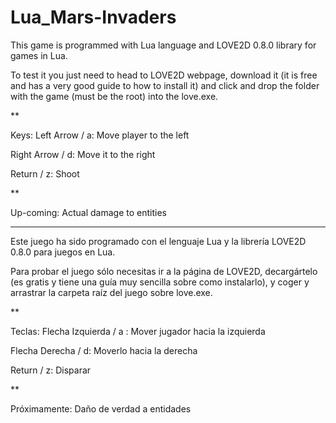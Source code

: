 Lua_Mars-Invaders
=================

This game is programmed with Lua language and LOVE2D 0.8.0 library for games in Lua.

To test it you just need to head to LOVE2D webpage, download it (it is free and has a very good guide to how to install it) and click and drop the folder with the game (must be the root) into the love.exe.

**

Keys:
Left Arrow / a: Move player to the left

Right Arrow / d: Move it to the right

Return / z: Shoot

**

Up-coming:
Actual damage to entities

----------------------------------------------------------------------------------------------------------------------

Este juego ha sido programado con el lenguaje Lua y la librería LOVE2D 0.8.0 para juegos en Lua.

Para probar el juego sólo necesitas ir a la página de LOVE2D, decargártelo (es gratis y tiene una guía muy sencilla sobre como instalarlo), y coger y arrastrar la carpeta raíz del juego sobre love.exe.

**

Teclas:
Flecha Izquierda / a : Mover jugador hacia la izquierda

Flecha Derecha / d: Moverlo hacia la derecha

Return / z: Disparar

**

Próximamente:
Daño de verdad a entidades
